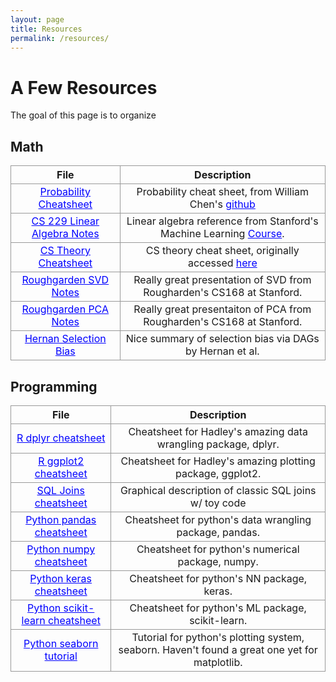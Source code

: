 ```yaml
---
layout: page
title: Resources
permalink: /resources/
---
```


<style>
table {
  border-collapse: collapse;
}
th, td {
    border: 1px solid #999;
}
table a:link, table a:visited, table a:active{
    color: blue;
}
</style>

# A Few Resources

The goal of this page is to organize


## Math

| File | Description   |
| :-----------: |:-------------:|
|  [Probability Cheatsheet](/files/probability_cheatsheet_blackwhite.pdf) |  Probability cheat sheet, from William Chen's [github](https://github.com/wzchen/probability_cheatsheet)|
|  [CS 229 Linear Algebra Notes](/files/CS229_Linear_Algebra.pdf)  |  Linear algebra reference from Stanford's Machine Learning [Course](http://cs229.stanford.edu/materials.html). |
|  [CS Theory Cheatsheet](/files/CS_theory_cheat_sheet.pdf)  |  CS theory cheat sheet, originally accessed [here](https://www.tug.org/texshowcase/cheat.pdf)|
|  [Roughgarden SVD Notes](/files/CS168_Roughgarden_SVD.pdf)  |  Really great presentation of SVD from Rougharden's CS168 at Stanford. |
|  [Roughgarden PCA Notes](/files/CS168_Roughgarden_PCA.pdf)  |  Really great presentaiton of PCA from Rougharden's CS168 at Stanford. |
|  [Hernan Selection Bias](/files/structured_approach_selection_bias_Hernan.pdf)  |  Nice summary of selection bias via DAGs by Hernan et al. |




## Programming

| File | Description   |
| :-----------: |:-------------:|
|  [R dplyr cheatsheet](/files/R_cheatsheet_dplyr.pdf)  |  Cheatsheet for Hadley's amazing data wrangling package, dplyr. |
|  [R ggplot2 cheatsheet](/files/R_cheatsheet_ggplot2.pdf)  |  Cheatsheet for Hadley's amazing plotting package, ggplot2. |
|  [SQL Joins cheatsheet](/files/SQL_joins.png)  |  Graphical description of classic SQL joins w/ toy code  |
|  [Python pandas cheatsheet](/files/Python_cheatsheet_pandas.pdf)  |  Cheatsheet for python's data wrangling package, pandas. |
|  [Python numpy cheatsheet](/files/Python_cheatsheet_numpy.pdf)  |  Cheatsheet for python's numerical package, numpy. |
|  [Python keras cheatsheet](/files/Python_Keras_Cheat_Sheet.pdf)  |  Cheatsheet for python's NN package, keras. |
|  [Python scikit-learn cheatsheet](/files/Python_cheatsheet_scikit.pdf)  |  Cheatsheet for python's ML package, scikit-learn. |
|  [Python seaborn tutorial](https://seaborn.pydata.org/tutorial.html)  |  Tutorial for python's plotting system, seaborn. Haven't found a great one yet for matplotlib. |


